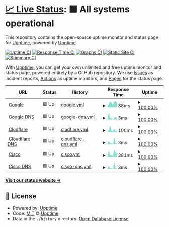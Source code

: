# [📈 Live Status](https://demo.upptime.js.org): <!--live status--> **🟩 All systems operational**

This repository contains the open-source uptime monitor and status page for [Upptime](https://upptime.js.org), powered by [Upptime](https://github.com/upptime/upptime).

[![Uptime CI](https://github.com/victorposada/vsh-upptime/workflows/Uptime%20CI/badge.svg)](https://github.com/victorposada/vsh-upptime/actions?query=workflow%3A%22Uptime+CI%22)
[![Response Time CI](https://github.com/victorposada/vsh-upptime/workflows/Response%20Time%20CI/badge.svg)](https://github.com/victorposada/vsh-upptime/actions?query=workflow%3A%22Response+Time+CI%22)
[![Graphs CI](https://github.com/victorposada/vsh-upptime/workflows/Graphs%20CI/badge.svg)](https://github.com/victorposada/vsh-upptime/actions?query=workflow%3A%22Graphs+CI%22)
[![Static Site CI](https://github.com/victorposada/vsh-upptime/workflows/Static%20Site%20CI/badge.svg)](https://github.com/victorposada/vsh-upptime/actions?query=workflow%3A%22Static+Site+CI%22)
[![Summary CI](https://github.com/victorposada/vsh-upptime/workflows/Summary%20CI/badge.svg)](https://github.com/victorposada/vsh-upptime/actions?query=workflow%3A%22Summary+CI%22)

With [Upptime](https://upptime.js.org), you can get your own unlimited and free uptime monitor and status page, powered entirely by a GitHub repository. We use [Issues](https://github.com/upptime/upptime/issues) as incident reports, [Actions](https://github.com/victorposada/vsh-upptime/actions) as uptime monitors, and [Pages](https://demo.upptime.js.org) for the status page.

<!--start: status pages-->
<!-- This summary is generated by Upptime (https://github.com/upptime/upptime) -->
<!-- Do not edit this manually, your changes will be overwritten -->
<!-- prettier-ignore -->
| URL | Status | History | Response Time | Uptime |
| --- | ------ | ------- | ------------- | ------ |
| <img alt="" src="https://icons.duckduckgo.com/ip3/www.google.com.ico" height="13"> [Google](https://www.google.com) | 🟩 Up | [google.yml](https://github.com/victorposada/vsh-upptime/commits/HEAD/history/google.yml) | <details><summary><img alt="Response time graph" src="./graphs/google/response-time-week.png" height="20"> 88ms</summary><br><a href="https://victorposada.github.io/vsh-upptime/history/google"><img alt="Response time 88" src="https://img.shields.io/endpoint?url=https%3A%2F%2Fraw.githubusercontent.com%2Fvictorposada%2Fvsh-upptime%2FHEAD%2Fapi%2Fgoogle%2Fresponse-time.json"></a><br><a href="https://victorposada.github.io/vsh-upptime/history/google"><img alt="24-hour response time 81" src="https://img.shields.io/endpoint?url=https%3A%2F%2Fraw.githubusercontent.com%2Fvictorposada%2Fvsh-upptime%2FHEAD%2Fapi%2Fgoogle%2Fresponse-time-day.json"></a><br><a href="https://victorposada.github.io/vsh-upptime/history/google"><img alt="7-day response time 88" src="https://img.shields.io/endpoint?url=https%3A%2F%2Fraw.githubusercontent.com%2Fvictorposada%2Fvsh-upptime%2FHEAD%2Fapi%2Fgoogle%2Fresponse-time-week.json"></a><br><a href="https://victorposada.github.io/vsh-upptime/history/google"><img alt="30-day response time 83" src="https://img.shields.io/endpoint?url=https%3A%2F%2Fraw.githubusercontent.com%2Fvictorposada%2Fvsh-upptime%2FHEAD%2Fapi%2Fgoogle%2Fresponse-time-month.json"></a><br><a href="https://victorposada.github.io/vsh-upptime/history/google"><img alt="1-year response time 88" src="https://img.shields.io/endpoint?url=https%3A%2F%2Fraw.githubusercontent.com%2Fvictorposada%2Fvsh-upptime%2FHEAD%2Fapi%2Fgoogle%2Fresponse-time-year.json"></a></details> | <details><summary><a href="https://victorposada.github.io/vsh-upptime/history/google">100.00%</a></summary><a href="https://victorposada.github.io/vsh-upptime/history/google"><img alt="All-time uptime 100.00%" src="https://img.shields.io/endpoint?url=https%3A%2F%2Fraw.githubusercontent.com%2Fvictorposada%2Fvsh-upptime%2FHEAD%2Fapi%2Fgoogle%2Fuptime.json"></a><br><a href="https://victorposada.github.io/vsh-upptime/history/google"><img alt="24-hour uptime 100.00%" src="https://img.shields.io/endpoint?url=https%3A%2F%2Fraw.githubusercontent.com%2Fvictorposada%2Fvsh-upptime%2FHEAD%2Fapi%2Fgoogle%2Fuptime-day.json"></a><br><a href="https://victorposada.github.io/vsh-upptime/history/google"><img alt="7-day uptime 100.00%" src="https://img.shields.io/endpoint?url=https%3A%2F%2Fraw.githubusercontent.com%2Fvictorposada%2Fvsh-upptime%2FHEAD%2Fapi%2Fgoogle%2Fuptime-week.json"></a><br><a href="https://victorposada.github.io/vsh-upptime/history/google"><img alt="30-day uptime 100.00%" src="https://img.shields.io/endpoint?url=https%3A%2F%2Fraw.githubusercontent.com%2Fvictorposada%2Fvsh-upptime%2FHEAD%2Fapi%2Fgoogle%2Fuptime-month.json"></a><br><a href="https://victorposada.github.io/vsh-upptime/history/google"><img alt="1-year uptime 100.00%" src="https://img.shields.io/endpoint?url=https%3A%2F%2Fraw.githubusercontent.com%2Fvictorposada%2Fvsh-upptime%2FHEAD%2Fapi%2Fgoogle%2Fuptime-year.json"></a></details>
| <img alt="" src="https://www.google.com/favicon.ico" height="13"> [Google DNS](8.8.8.8) | 🟩 Up | [google-dns.yml](https://github.com/victorposada/vsh-upptime/commits/HEAD/history/google-dns.yml) | <details><summary><img alt="Response time graph" src="./graphs/google-dns/response-time-week.png" height="20"> 3ms</summary><br><a href="https://victorposada.github.io/vsh-upptime/history/google-dns"><img alt="Response time 4" src="https://img.shields.io/endpoint?url=https%3A%2F%2Fraw.githubusercontent.com%2Fvictorposada%2Fvsh-upptime%2FHEAD%2Fapi%2Fgoogle-dns%2Fresponse-time.json"></a><br><a href="https://victorposada.github.io/vsh-upptime/history/google-dns"><img alt="24-hour response time 2" src="https://img.shields.io/endpoint?url=https%3A%2F%2Fraw.githubusercontent.com%2Fvictorposada%2Fvsh-upptime%2FHEAD%2Fapi%2Fgoogle-dns%2Fresponse-time-day.json"></a><br><a href="https://victorposada.github.io/vsh-upptime/history/google-dns"><img alt="7-day response time 3" src="https://img.shields.io/endpoint?url=https%3A%2F%2Fraw.githubusercontent.com%2Fvictorposada%2Fvsh-upptime%2FHEAD%2Fapi%2Fgoogle-dns%2Fresponse-time-week.json"></a><br><a href="https://victorposada.github.io/vsh-upptime/history/google-dns"><img alt="30-day response time 4" src="https://img.shields.io/endpoint?url=https%3A%2F%2Fraw.githubusercontent.com%2Fvictorposada%2Fvsh-upptime%2FHEAD%2Fapi%2Fgoogle-dns%2Fresponse-time-month.json"></a><br><a href="https://victorposada.github.io/vsh-upptime/history/google-dns"><img alt="1-year response time 4" src="https://img.shields.io/endpoint?url=https%3A%2F%2Fraw.githubusercontent.com%2Fvictorposada%2Fvsh-upptime%2FHEAD%2Fapi%2Fgoogle-dns%2Fresponse-time-year.json"></a></details> | <details><summary><a href="https://victorposada.github.io/vsh-upptime/history/google-dns">100.00%</a></summary><a href="https://victorposada.github.io/vsh-upptime/history/google-dns"><img alt="All-time uptime 94.83%" src="https://img.shields.io/endpoint?url=https%3A%2F%2Fraw.githubusercontent.com%2Fvictorposada%2Fvsh-upptime%2FHEAD%2Fapi%2Fgoogle-dns%2Fuptime.json"></a><br><a href="https://victorposada.github.io/vsh-upptime/history/google-dns"><img alt="24-hour uptime 100.00%" src="https://img.shields.io/endpoint?url=https%3A%2F%2Fraw.githubusercontent.com%2Fvictorposada%2Fvsh-upptime%2FHEAD%2Fapi%2Fgoogle-dns%2Fuptime-day.json"></a><br><a href="https://victorposada.github.io/vsh-upptime/history/google-dns"><img alt="7-day uptime 100.00%" src="https://img.shields.io/endpoint?url=https%3A%2F%2Fraw.githubusercontent.com%2Fvictorposada%2Fvsh-upptime%2FHEAD%2Fapi%2Fgoogle-dns%2Fuptime-week.json"></a><br><a href="https://victorposada.github.io/vsh-upptime/history/google-dns"><img alt="30-day uptime 93.52%" src="https://img.shields.io/endpoint?url=https%3A%2F%2Fraw.githubusercontent.com%2Fvictorposada%2Fvsh-upptime%2FHEAD%2Fapi%2Fgoogle-dns%2Fuptime-month.json"></a><br><a href="https://victorposada.github.io/vsh-upptime/history/google-dns"><img alt="1-year uptime 94.83%" src="https://img.shields.io/endpoint?url=https%3A%2F%2Fraw.githubusercontent.com%2Fvictorposada%2Fvsh-upptime%2FHEAD%2Fapi%2Fgoogle-dns%2Fuptime-year.json"></a></details>
| <img alt="" src="https://icons.duckduckgo.com/ip3/www.cloudflare.com.ico" height="13"> [Cludflare](https://www.cloudflare.com) | 🟩 Up | [cludflare.yml](https://github.com/victorposada/vsh-upptime/commits/HEAD/history/cludflare.yml) | <details><summary><img alt="Response time graph" src="./graphs/cludflare/response-time-week.png" height="20"> 100ms</summary><br><a href="https://victorposada.github.io/vsh-upptime/history/cludflare"><img alt="Response time 92" src="https://img.shields.io/endpoint?url=https%3A%2F%2Fraw.githubusercontent.com%2Fvictorposada%2Fvsh-upptime%2FHEAD%2Fapi%2Fcludflare%2Fresponse-time.json"></a><br><a href="https://victorposada.github.io/vsh-upptime/history/cludflare"><img alt="24-hour response time 55" src="https://img.shields.io/endpoint?url=https%3A%2F%2Fraw.githubusercontent.com%2Fvictorposada%2Fvsh-upptime%2FHEAD%2Fapi%2Fcludflare%2Fresponse-time-day.json"></a><br><a href="https://victorposada.github.io/vsh-upptime/history/cludflare"><img alt="7-day response time 100" src="https://img.shields.io/endpoint?url=https%3A%2F%2Fraw.githubusercontent.com%2Fvictorposada%2Fvsh-upptime%2FHEAD%2Fapi%2Fcludflare%2Fresponse-time-week.json"></a><br><a href="https://victorposada.github.io/vsh-upptime/history/cludflare"><img alt="30-day response time 91" src="https://img.shields.io/endpoint?url=https%3A%2F%2Fraw.githubusercontent.com%2Fvictorposada%2Fvsh-upptime%2FHEAD%2Fapi%2Fcludflare%2Fresponse-time-month.json"></a><br><a href="https://victorposada.github.io/vsh-upptime/history/cludflare"><img alt="1-year response time 92" src="https://img.shields.io/endpoint?url=https%3A%2F%2Fraw.githubusercontent.com%2Fvictorposada%2Fvsh-upptime%2FHEAD%2Fapi%2Fcludflare%2Fresponse-time-year.json"></a></details> | <details><summary><a href="https://victorposada.github.io/vsh-upptime/history/cludflare">100.00%</a></summary><a href="https://victorposada.github.io/vsh-upptime/history/cludflare"><img alt="All-time uptime 100.00%" src="https://img.shields.io/endpoint?url=https%3A%2F%2Fraw.githubusercontent.com%2Fvictorposada%2Fvsh-upptime%2FHEAD%2Fapi%2Fcludflare%2Fuptime.json"></a><br><a href="https://victorposada.github.io/vsh-upptime/history/cludflare"><img alt="24-hour uptime 100.00%" src="https://img.shields.io/endpoint?url=https%3A%2F%2Fraw.githubusercontent.com%2Fvictorposada%2Fvsh-upptime%2FHEAD%2Fapi%2Fcludflare%2Fuptime-day.json"></a><br><a href="https://victorposada.github.io/vsh-upptime/history/cludflare"><img alt="7-day uptime 100.00%" src="https://img.shields.io/endpoint?url=https%3A%2F%2Fraw.githubusercontent.com%2Fvictorposada%2Fvsh-upptime%2FHEAD%2Fapi%2Fcludflare%2Fuptime-week.json"></a><br><a href="https://victorposada.github.io/vsh-upptime/history/cludflare"><img alt="30-day uptime 100.00%" src="https://img.shields.io/endpoint?url=https%3A%2F%2Fraw.githubusercontent.com%2Fvictorposada%2Fvsh-upptime%2FHEAD%2Fapi%2Fcludflare%2Fuptime-month.json"></a><br><a href="https://victorposada.github.io/vsh-upptime/history/cludflare"><img alt="1-year uptime 100.00%" src="https://img.shields.io/endpoint?url=https%3A%2F%2Fraw.githubusercontent.com%2Fvictorposada%2Fvsh-upptime%2FHEAD%2Fapi%2Fcludflare%2Fuptime-year.json"></a></details>
| <img alt="" src="https://www.cloudflare.com/favicon.ico" height="13"> [Cloudflare DNS](1.1.1.1) | 🟩 Up | [cloudflare-dns.yml](https://github.com/victorposada/vsh-upptime/commits/HEAD/history/cloudflare-dns.yml) | <details><summary><img alt="Response time graph" src="./graphs/cloudflare-dns/response-time-week.png" height="20"> 3ms</summary><br><a href="https://victorposada.github.io/vsh-upptime/history/cloudflare-dns"><img alt="Response time 4" src="https://img.shields.io/endpoint?url=https%3A%2F%2Fraw.githubusercontent.com%2Fvictorposada%2Fvsh-upptime%2FHEAD%2Fapi%2Fcloudflare-dns%2Fresponse-time.json"></a><br><a href="https://victorposada.github.io/vsh-upptime/history/cloudflare-dns"><img alt="24-hour response time 2" src="https://img.shields.io/endpoint?url=https%3A%2F%2Fraw.githubusercontent.com%2Fvictorposada%2Fvsh-upptime%2FHEAD%2Fapi%2Fcloudflare-dns%2Fresponse-time-day.json"></a><br><a href="https://victorposada.github.io/vsh-upptime/history/cloudflare-dns"><img alt="7-day response time 3" src="https://img.shields.io/endpoint?url=https%3A%2F%2Fraw.githubusercontent.com%2Fvictorposada%2Fvsh-upptime%2FHEAD%2Fapi%2Fcloudflare-dns%2Fresponse-time-week.json"></a><br><a href="https://victorposada.github.io/vsh-upptime/history/cloudflare-dns"><img alt="30-day response time 4" src="https://img.shields.io/endpoint?url=https%3A%2F%2Fraw.githubusercontent.com%2Fvictorposada%2Fvsh-upptime%2FHEAD%2Fapi%2Fcloudflare-dns%2Fresponse-time-month.json"></a><br><a href="https://victorposada.github.io/vsh-upptime/history/cloudflare-dns"><img alt="1-year response time 4" src="https://img.shields.io/endpoint?url=https%3A%2F%2Fraw.githubusercontent.com%2Fvictorposada%2Fvsh-upptime%2FHEAD%2Fapi%2Fcloudflare-dns%2Fresponse-time-year.json"></a></details> | <details><summary><a href="https://victorposada.github.io/vsh-upptime/history/cloudflare-dns">100.00%</a></summary><a href="https://victorposada.github.io/vsh-upptime/history/cloudflare-dns"><img alt="All-time uptime 94.83%" src="https://img.shields.io/endpoint?url=https%3A%2F%2Fraw.githubusercontent.com%2Fvictorposada%2Fvsh-upptime%2FHEAD%2Fapi%2Fcloudflare-dns%2Fuptime.json"></a><br><a href="https://victorposada.github.io/vsh-upptime/history/cloudflare-dns"><img alt="24-hour uptime 100.00%" src="https://img.shields.io/endpoint?url=https%3A%2F%2Fraw.githubusercontent.com%2Fvictorposada%2Fvsh-upptime%2FHEAD%2Fapi%2Fcloudflare-dns%2Fuptime-day.json"></a><br><a href="https://victorposada.github.io/vsh-upptime/history/cloudflare-dns"><img alt="7-day uptime 100.00%" src="https://img.shields.io/endpoint?url=https%3A%2F%2Fraw.githubusercontent.com%2Fvictorposada%2Fvsh-upptime%2FHEAD%2Fapi%2Fcloudflare-dns%2Fuptime-week.json"></a><br><a href="https://victorposada.github.io/vsh-upptime/history/cloudflare-dns"><img alt="30-day uptime 93.52%" src="https://img.shields.io/endpoint?url=https%3A%2F%2Fraw.githubusercontent.com%2Fvictorposada%2Fvsh-upptime%2FHEAD%2Fapi%2Fcloudflare-dns%2Fuptime-month.json"></a><br><a href="https://victorposada.github.io/vsh-upptime/history/cloudflare-dns"><img alt="1-year uptime 94.83%" src="https://img.shields.io/endpoint?url=https%3A%2F%2Fraw.githubusercontent.com%2Fvictorposada%2Fvsh-upptime%2FHEAD%2Fapi%2Fcloudflare-dns%2Fuptime-year.json"></a></details>
| <img alt="" src="https://icons.duckduckgo.com/ip3/www.cisco.com.ico" height="13"> [Cisco](https://www.cisco.com) | 🟩 Up | [cisco.yml](https://github.com/victorposada/vsh-upptime/commits/HEAD/history/cisco.yml) | <details><summary><img alt="Response time graph" src="./graphs/cisco/response-time-week.png" height="20"> 381ms</summary><br><a href="https://victorposada.github.io/vsh-upptime/history/cisco"><img alt="Response time 508" src="https://img.shields.io/endpoint?url=https%3A%2F%2Fraw.githubusercontent.com%2Fvictorposada%2Fvsh-upptime%2FHEAD%2Fapi%2Fcisco%2Fresponse-time.json"></a><br><a href="https://victorposada.github.io/vsh-upptime/history/cisco"><img alt="24-hour response time 292" src="https://img.shields.io/endpoint?url=https%3A%2F%2Fraw.githubusercontent.com%2Fvictorposada%2Fvsh-upptime%2FHEAD%2Fapi%2Fcisco%2Fresponse-time-day.json"></a><br><a href="https://victorposada.github.io/vsh-upptime/history/cisco"><img alt="7-day response time 381" src="https://img.shields.io/endpoint?url=https%3A%2F%2Fraw.githubusercontent.com%2Fvictorposada%2Fvsh-upptime%2FHEAD%2Fapi%2Fcisco%2Fresponse-time-week.json"></a><br><a href="https://victorposada.github.io/vsh-upptime/history/cisco"><img alt="30-day response time 527" src="https://img.shields.io/endpoint?url=https%3A%2F%2Fraw.githubusercontent.com%2Fvictorposada%2Fvsh-upptime%2FHEAD%2Fapi%2Fcisco%2Fresponse-time-month.json"></a><br><a href="https://victorposada.github.io/vsh-upptime/history/cisco"><img alt="1-year response time 508" src="https://img.shields.io/endpoint?url=https%3A%2F%2Fraw.githubusercontent.com%2Fvictorposada%2Fvsh-upptime%2FHEAD%2Fapi%2Fcisco%2Fresponse-time-year.json"></a></details> | <details><summary><a href="https://victorposada.github.io/vsh-upptime/history/cisco">100.00%</a></summary><a href="https://victorposada.github.io/vsh-upptime/history/cisco"><img alt="All-time uptime 100.00%" src="https://img.shields.io/endpoint?url=https%3A%2F%2Fraw.githubusercontent.com%2Fvictorposada%2Fvsh-upptime%2FHEAD%2Fapi%2Fcisco%2Fuptime.json"></a><br><a href="https://victorposada.github.io/vsh-upptime/history/cisco"><img alt="24-hour uptime 100.00%" src="https://img.shields.io/endpoint?url=https%3A%2F%2Fraw.githubusercontent.com%2Fvictorposada%2Fvsh-upptime%2FHEAD%2Fapi%2Fcisco%2Fuptime-day.json"></a><br><a href="https://victorposada.github.io/vsh-upptime/history/cisco"><img alt="7-day uptime 100.00%" src="https://img.shields.io/endpoint?url=https%3A%2F%2Fraw.githubusercontent.com%2Fvictorposada%2Fvsh-upptime%2FHEAD%2Fapi%2Fcisco%2Fuptime-week.json"></a><br><a href="https://victorposada.github.io/vsh-upptime/history/cisco"><img alt="30-day uptime 100.00%" src="https://img.shields.io/endpoint?url=https%3A%2F%2Fraw.githubusercontent.com%2Fvictorposada%2Fvsh-upptime%2FHEAD%2Fapi%2Fcisco%2Fuptime-month.json"></a><br><a href="https://victorposada.github.io/vsh-upptime/history/cisco"><img alt="1-year uptime 100.00%" src="https://img.shields.io/endpoint?url=https%3A%2F%2Fraw.githubusercontent.com%2Fvictorposada%2Fvsh-upptime%2FHEAD%2Fapi%2Fcisco%2Fuptime-year.json"></a></details>
| <img alt="" src="https://www.cisco.com/favicon.ico" height="13"> [Cisco DNS](208.67.222.222) | 🟩 Up | [cisco-dns.yml](https://github.com/victorposada/vsh-upptime/commits/HEAD/history/cisco-dns.yml) | <details><summary><img alt="Response time graph" src="./graphs/cisco-dns/response-time-week.png" height="20"> 3ms</summary><br><a href="https://victorposada.github.io/vsh-upptime/history/cisco-dns"><img alt="Response time 4" src="https://img.shields.io/endpoint?url=https%3A%2F%2Fraw.githubusercontent.com%2Fvictorposada%2Fvsh-upptime%2FHEAD%2Fapi%2Fcisco-dns%2Fresponse-time.json"></a><br><a href="https://victorposada.github.io/vsh-upptime/history/cisco-dns"><img alt="24-hour response time 2" src="https://img.shields.io/endpoint?url=https%3A%2F%2Fraw.githubusercontent.com%2Fvictorposada%2Fvsh-upptime%2FHEAD%2Fapi%2Fcisco-dns%2Fresponse-time-day.json"></a><br><a href="https://victorposada.github.io/vsh-upptime/history/cisco-dns"><img alt="7-day response time 3" src="https://img.shields.io/endpoint?url=https%3A%2F%2Fraw.githubusercontent.com%2Fvictorposada%2Fvsh-upptime%2FHEAD%2Fapi%2Fcisco-dns%2Fresponse-time-week.json"></a><br><a href="https://victorposada.github.io/vsh-upptime/history/cisco-dns"><img alt="30-day response time 4" src="https://img.shields.io/endpoint?url=https%3A%2F%2Fraw.githubusercontent.com%2Fvictorposada%2Fvsh-upptime%2FHEAD%2Fapi%2Fcisco-dns%2Fresponse-time-month.json"></a><br><a href="https://victorposada.github.io/vsh-upptime/history/cisco-dns"><img alt="1-year response time 4" src="https://img.shields.io/endpoint?url=https%3A%2F%2Fraw.githubusercontent.com%2Fvictorposada%2Fvsh-upptime%2FHEAD%2Fapi%2Fcisco-dns%2Fresponse-time-year.json"></a></details> | <details><summary><a href="https://victorposada.github.io/vsh-upptime/history/cisco-dns">100.00%</a></summary><a href="https://victorposada.github.io/vsh-upptime/history/cisco-dns"><img alt="All-time uptime 94.83%" src="https://img.shields.io/endpoint?url=https%3A%2F%2Fraw.githubusercontent.com%2Fvictorposada%2Fvsh-upptime%2FHEAD%2Fapi%2Fcisco-dns%2Fuptime.json"></a><br><a href="https://victorposada.github.io/vsh-upptime/history/cisco-dns"><img alt="24-hour uptime 100.00%" src="https://img.shields.io/endpoint?url=https%3A%2F%2Fraw.githubusercontent.com%2Fvictorposada%2Fvsh-upptime%2FHEAD%2Fapi%2Fcisco-dns%2Fuptime-day.json"></a><br><a href="https://victorposada.github.io/vsh-upptime/history/cisco-dns"><img alt="7-day uptime 100.00%" src="https://img.shields.io/endpoint?url=https%3A%2F%2Fraw.githubusercontent.com%2Fvictorposada%2Fvsh-upptime%2FHEAD%2Fapi%2Fcisco-dns%2Fuptime-week.json"></a><br><a href="https://victorposada.github.io/vsh-upptime/history/cisco-dns"><img alt="30-day uptime 93.52%" src="https://img.shields.io/endpoint?url=https%3A%2F%2Fraw.githubusercontent.com%2Fvictorposada%2Fvsh-upptime%2FHEAD%2Fapi%2Fcisco-dns%2Fuptime-month.json"></a><br><a href="https://victorposada.github.io/vsh-upptime/history/cisco-dns"><img alt="1-year uptime 94.83%" src="https://img.shields.io/endpoint?url=https%3A%2F%2Fraw.githubusercontent.com%2Fvictorposada%2Fvsh-upptime%2FHEAD%2Fapi%2Fcisco-dns%2Fuptime-year.json"></a></details>

<!--end: status pages-->

[**Visit our status website →**](https://demo.upptime.js.org)

## 📄 License

- Powered by: [Upptime](https://github.com/upptime/upptime)
- Code: [MIT](./LICENSE) © [Upptime](https://upptime.js.org)
- Data in the `./history` directory: [Open Database License](https://opendatacommons.org/licenses/odbl/1-0/)
